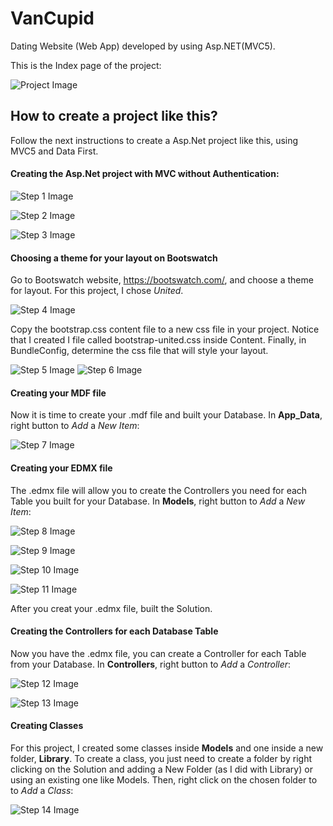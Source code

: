 # VanCupid
Dating Website (Web App) developed by using Asp.NET(MVC5).

This is the Index page of the project:

![Project Image](https://github.com/MarianaSouza/VanCupid/blob/master/Documentation/VanCupid.PNG)

## How to create a project like this?

Follow the next instructions to create a Asp.Net project like this, using MVC5 and Data First.


#### Creating the Asp.Net project with MVC without Authentication:

![Step 1 Image](https://github.com/MarianaSouza/VanCupid/blob/master/Documentation/NewProject.PNG)

![Step 2 Image](https://github.com/MarianaSouza/VanCupid/blob/master/Documentation/MVC.PNG)

![Step 3 Image](https://github.com/MarianaSouza/VanCupid/blob/master/Documentation/NoAuthentication.PNG)


#### Choosing a theme for your layout on Bootswatch

Go to Bootswatch website, https://bootswatch.com/, and choose a theme for layout. For this project, I chose *United*.

![Step 4 Image](https://github.com/MarianaSouza/VanCupid/blob/master/Documentation/BootswatchPNG.PNG)

Copy the bootstrap.css content file to a new css file in your project. Notice that I created I file called bootstrap-united.css inside Content. Finally, in BundleConfig, determine the css file that will style your layout.

![Step 5 Image](https://github.com/MarianaSouza/VanCupid/blob/master/Documentation/BootswatchContent.PNG)
![Step 6 Image](https://github.com/MarianaSouza/VanCupid/blob/master/Documentation/Bundle.PNG)


#### Creating your MDF file

Now it is time to create your .mdf file and built your Database. In **App_Data**, right button to *Add* a *New Item*:

![Step 7 Image](https://github.com/MarianaSouza/VanCupid/blob/master/Documentation/mdf.PNG)


#### Creating your EDMX file

The .edmx file will allow you to create the Controllers you need for each Table you built for your Database. In **Models**, right button to *Add* a *New Item*:

![Step 8 Image](https://github.com/MarianaSouza/VanCupid/blob/master/Documentation/edmx1.PNG)

![Step 9 Image](https://github.com/MarianaSouza/VanCupid/blob/master/Documentation/edmx2.PNG)

![Step 10 Image](https://github.com/MarianaSouza/VanCupid/blob/master/Documentation/edmx3.PNG)

![Step 11 Image](https://github.com/MarianaSouza/VanCupid/blob/master/Documentation/edmx4.PNG)

After you creat your .edmx file, built the Solution.


#### Creating the Controllers for each Database Table 

Now you have the .edmx file, you can create a Controller for each Table from your Database. In **Controllers**, right button to *Add* a *Controller*:

![Step 12 Image](https://github.com/MarianaSouza/VanCupid/blob/master/Documentation/controller1.PNG)

![Step 13 Image](https://github.com/MarianaSouza/VanCupid/blob/master/Documentation/controller2.PNG)


#### Creating Classes

For this project, I created some classes inside **Models** and one inside a new folder, **Library**. To create a class, you just need to create a folder by right clicking on the Solution and adding a New Folder (as I did with Library) or using an existing one like Models. Then, right click on the chosen folder to to *Add* a *Class*:

![Step 14 Image](https://github.com/MarianaSouza/VanCupid/blob/master/Documentation/class.PNG)



